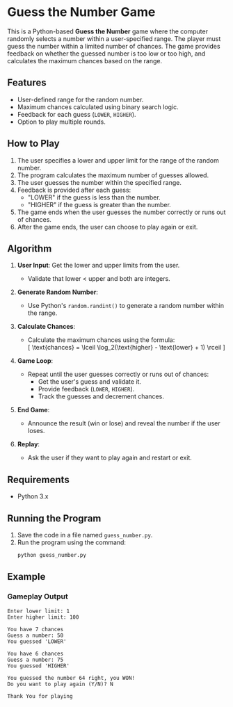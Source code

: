 # Guess the Number Game

This is a Python-based **Guess the Number** game where the computer randomly selects a number within a user-specified range. The player must guess the number within a limited number of chances. The game provides feedback on whether the guessed number is too low or too high, and calculates the maximum chances based on the range.

## Features
- User-defined range for the random number.
- Maximum chances calculated using binary search logic.
- Feedback for each guess (`LOWER`, `HIGHER`).
- Option to play multiple rounds.

## How to Play
1. The user specifies a lower and upper limit for the range of the random number.
2. The program calculates the maximum number of guesses allowed.
3. The user guesses the number within the specified range.
4. Feedback is provided after each guess:
   - "LOWER" if the guess is less than the number.
   - "HIGHER" if the guess is greater than the number.
5. The game ends when the user guesses the number correctly or runs out of chances.
6. After the game ends, the user can choose to play again or exit.

## Algorithm

1. **User Input**: Get the lower and upper limits from the user.
   - Validate that lower < upper and both are integers.

2. **Generate Random Number**:
   - Use Python's `random.randint()` to generate a random number within the range.

3. **Calculate Chances**:
   - Calculate the maximum chances using the formula:  
     \[
     \text{chances} = \lceil \log_2(\text{higher} - \text{lower} + 1) \rceil
     \]

4. **Game Loop**:
   - Repeat until the user guesses correctly or runs out of chances:
     - Get the user's guess and validate it.
     - Provide feedback (`LOWER`, `HIGHER`).
     - Track the guesses and decrement chances.

5. **End Game**:
   - Announce the result (win or lose) and reveal the number if the user loses.

6. **Replay**:
   - Ask the user if they want to play again and restart or exit.

## Requirements
- Python 3.x

## Running the Program
1. Save the code in a file named `guess_number.py`.
2. Run the program using the command:
   ```bash
   python guess_number.py
   ```

## Example

### Gameplay Output
```plaintext
Enter lower limit: 1
Enter higher limit: 100

You have 7 chances
Guess a number: 50
You guessed 'LOWER'

You have 6 chances
Guess a number: 75
You guessed 'HIGHER'

You guessed the number 64 right, you WON!
Do you want to play again (Y/N)? N

Thank You for playing
```
